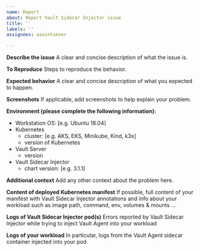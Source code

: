 ```yaml
---
name: Report
about: Report Vault Sidecar Injector issue
title: ''
labels: ''
assignees: asaintsever

---
```


**Describe the issue**
A clear and concise description of what the issue is.

**To Reproduce**
Steps to reproduce the behavior.

**Expected behavior**
A clear and concise description of what you expected to happen.

**Screenshots**
If applicable, add screenshots to help explain your problem.

**Environment (please complete the following information):**
 - Workstation OS: [e.g. Ubuntu 18.04]
 - Kubernetes
    - cluster: [e.g. AKS, EKS, Minikube, Kind, k3s]
    - version of Kubernetes
 - Vault Server
    - version
 - Vault Sidecar Injector
    - chart version: [e.g. 3.1.1]

**Additional context**
Add any other context about the problem here.

**Content of deployed Kubernetes manifest**
If possible, full content of your manifest with Vault Sidecar Injector annotations and info about your workload such as image path, command, env, volumes & mounts ...

**Logs of Vault Sidecar Injector pod(s)**
Errors reported by Vault Sidecar Injector while trying to inject Vault Agent into your workload

**Logs of your workload**
In particular, logs from the Vault Agent sidecar container injected into your pod
